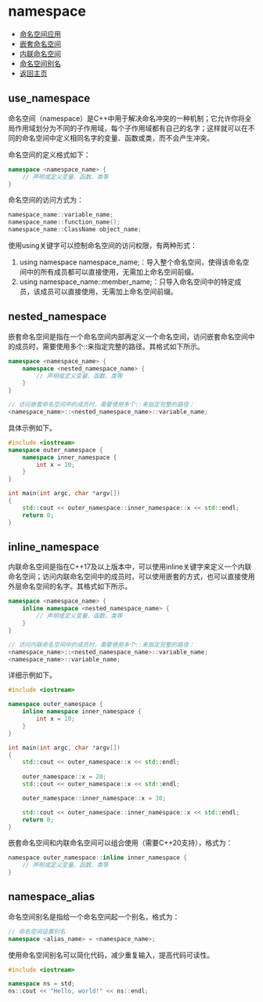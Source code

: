 # namespace

- [命名空间应用](#use_namespace)
- [嵌套命名空间](#nested_namespace)
- [内联命名空间](#inline_namespace)
- [命名空间别名](#namespace_alias)
- [返回主页](../../README.md)

## use_namespace

命名空间（namespace）是C++中用于解决命名冲突的一种机制；它允许你将全局作用域划分为不同的子作用域，每个子作用域都有自己的名字；这样就可以在不同的命名空间中定义相同名字的变量、函数或类，而不会产生冲突。

命名空间的定义格式如下：

```cpp
namespace <namespace_name> {
    // 声明或定义变量、函数、类等
}
```

命名空间的访问方式为：

```cpp
namespace_name::variable_name;
namespace_name::function_name();
namespace_name::ClassName object_name;
```

使用using关键字可以控制命名空间的访问权限，有两种形式：

1. using namespace namespace_name;：导入整个命名空间，使得该命名空间中的所有成员都可以直接使用，无需加上命名空间前缀。
2. using namespace_name::member_name;：只导入命名空间中的特定成员，该成员可以直接使用，无需加上命名空间前缀。

## nested_namespace

嵌套命名空间是指在一个命名空间内部再定义一个命名空间，访问嵌套命名空间中的成员时，需要使用多个::来指定完整的路径。其格式如下所示。

```cpp
namespace <namespace_name> {
    namespace <nested_namespace_name> {
        // 声明或定义变量、函数、类等
    } 
}

// 访问嵌套命名空间中的成员时，需要使用多个::来指定完整的路径：
<namespace_name>::<nested_namespace_name>::variable_name;
```

具体示例如下。

```cpp
#include <iostream>
namespace outer_namespace {
    namespace inner_namespace {
        int x = 10;
    }
}

int main(int argc, char *argv[]) 
{
    std::cout << outer_namespace::inner_namespace::x << std::endl;
    return 0;
}
```

## inline_namespace

内联命名空间是指在C++17及以上版本中，可以使用inline关键字来定义一个内联命名空间；访问内联命名空间中的成员时，可以使用嵌套的方式，也可以直接使用外层命名空间的名字。其格式如下所示。

```cpp
namespace <namespace_name> {
    inline namespace <nested_namespace_name> {
        // 声明或定义变量、函数、类等
    } 
}

// 访问内联命名空间中的成员时，需要使用多个::来指定完整的路径：
<namespace_name>::<nested_namespace_name>::variable_name;
<namespace_name>::variable_name;
```

详细示例如下。

```cpp
#include <iostream>

namespace outer_namespace {
    inline namespace inner_namespace {
        int x = 10;
    }
}

int main(int argc, char *argv[]) 
{    
    std::cout << outer_namespace::x << std::endl;
    
    outer_namespace::x = 20;
    std::cout << outer_namespace::x << std::endl;

    outer_namespace::inner_namespace::x = 30;

    std::cout << outer_namespace::inner_namespace::x << std::endl;
    return 0;
}
```

嵌套命名空间和内联命名空间可以组合使用（需要C++20支持），格式为：

```c
namespace outer_namespace::inline inner_namespace {
    // 声明或定义变量、函数、类等
}
```

## namespace_alias

命名空间别名是指给一个命名空间起一个别名，格式为：

```cpp
// 命名空间设置别名
namespace <alias_name> = <namespace_name>;
```

使用命名空间别名可以简化代码，减少重复输入，提高代码可读性。

```cpp
#include <iostream>

namespace ns = std;
ns::cout << "Hello, world!" << ns::endl;
```
